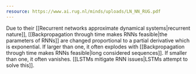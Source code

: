 ```yaml
---
resource: https://www.ai.rug.nl/minds/uploads/LN_NN_RUG.pdf
---
```


Due to their [[Recurrent networks approximate dynamical systems|recurrent nature]], [[Backpropagation through time makes RNNs feasible|the parameters of RNNs]] are changed proportional to a partial derivative which is exponential. If larger than one, it often explodes with [[Backpropagation through time makes RNNs feasible|long considered sequences]]. If smaller than one, it often vanishes. [[LSTMs mitigate RNN issues|LSTMs attempt to solve this]].